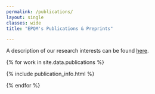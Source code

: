 ```yaml
---
permalink: /publications/
layout: single
classes: wide
title: "EPQM's Publications & Preprints"

---
```


A description of our research interests can be found [here](/research/).

{% for work in site.data.publications %}

{% include publication_info.html %}

{% endfor %}
